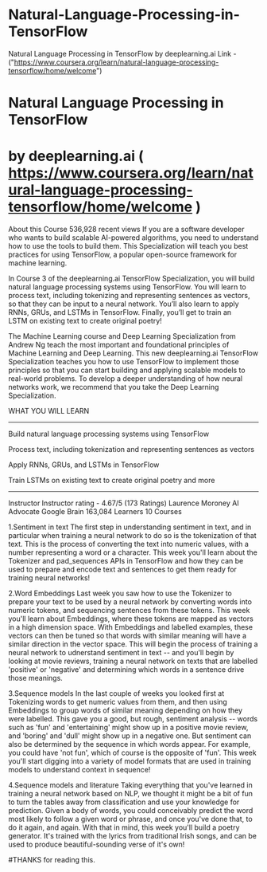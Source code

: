 # Natural-Language-Processing-in-TensorFlow
Natural Language Processing in TensorFlow by deeplearning.ai 
Link - ("https://www.coursera.org/learn/natural-language-processing-tensorflow/home/welcome")


Natural Language Processing in TensorFlow
===========================================================================================================
by deeplearning.ai ( https://www.coursera.org/learn/natural-language-processing-tensorflow/home/welcome )
===========================================================================================================


About this Course
536,928 recent views
If you are a software developer who wants to build scalable AI-powered algorithms, you need to understand how to use the tools to 
build them. This Specialization will teach you best practices for using TensorFlow, a popular open-source framework for machine 
learning.

In Course 3 of the deeplearning.ai TensorFlow Specialization, you will build natural language processing systems using TensorFlow.
You will learn to process text, including tokenizing and representing sentences as vectors, so that they can be input to
a neural network. You’ll also learn to apply RNNs, GRUs, and LSTMs in TensorFlow. Finally, you’ll get to train an  
LSTM on existing text to create original poetry!

The Machine Learning course and Deep Learning Specialization from Andrew Ng teach the most important and foundational principles
of Machine Learning and Deep Learning. This new deeplearning.ai TensorFlow Specialization teaches you how to use TensorFlow to 
implement those principles so that you can start building and applying scalable models to real-world problems. To develop a deeper 
understanding of how neural networks work, we recommend that you take the Deep Learning Specialization.

WHAT YOU WILL LEARN
**********************************************************************************************************
Build natural language processing systems using TensorFlow

Process text, including tokenization and representing sentences as vectors

Apply RNNs, GRUs, and LSTMs in TensorFlow

Train LSTMs on existing text to create original poetry and more

**********************************************************************************************************
Instructor
Instructor rating  -  4.67/5 (173 Ratings)
Laurence Moroney
AI Advocate
Google Brain
163,084 Learners
10 Courses



1.Sentiment in text
The first step in understanding sentiment in text, and in particular when training a neural network to do so is the tokenization
of that text. This is the process of converting the text into numeric values, with a number representing a word or a character. 
This week you'll learn about the Tokenizer and pad_sequences APIs in TensorFlow and how they can be used to prepare and encode text 
and sentences to get them ready for training neural networks!

2.Word Embeddings
Last week you saw how to use the Tokenizer to prepare your text to be used by a neural network by converting words into numeric
tokens, and sequencing sentences from these tokens. This week you'll learn about Embeddings, where these tokens are mapped as vectors
in a high dimension space. With Embeddings and labelled examples, these vectors can then be tuned so that words with similar
meaning will have a similar direction in the vector space. This will begin the process of training a neural network to udnerstand
sentiment in text -- and you'll begin by looking at movie reviews, training a neural network on texts that are labelled 'positive'
or 'negative' and determining which words in a sentence drive those meanings.

3.Sequence models
In the last couple of weeks you looked first at Tokenizing words to get numeric values from them, and then using Embeddings to
group words of similar meaning depending on how they were labelled. This gave you a good, but rough, sentiment analysis -- words 
such as 'fun' and 'entertaining' might show up in a positive movie review, and 'boring' and 'dull' might show up in a negative one.
But sentiment can also be determined by the sequence in which words appear. For example, you could have 'not fun', which of course is
the opposite of 'fun'. This week you'll start digging into a variety of model formats that are used in training models to understand
context in sequence!

4.Sequence models and literature
Taking everything that you've learned in training a neural network based on NLP, we thought it might be a bit of fun to turn the 
tables away from classification and use your knowledge for prediction. Given a body of words, you could conceivably predict the 
word most likely to follow a given word or phrase, and once you've done that, to do it again, and again. With that in mind, 
this week you'll build a poetry generator. It's trained with the lyrics from traditional Irish songs, and can be used to produce 
beautiful-sounding verse of it's own!

#THANKS for reading this.
